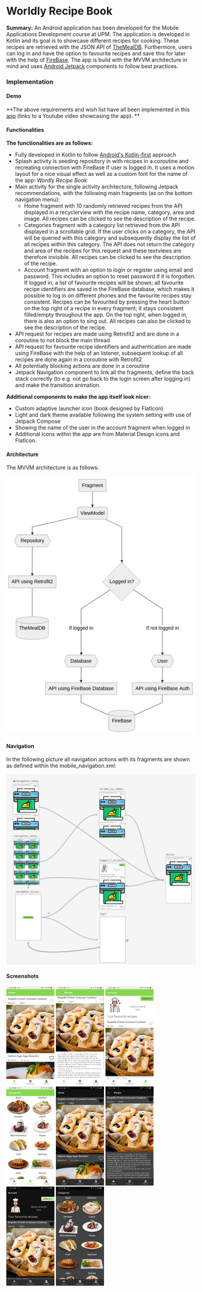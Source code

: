 # Worldly Recipe Book

**Summary:** An Android application has been developed for the Mobile Applications Development course at UPM. The application is developed in Kotlin and its goal is to showcase different recipes for cooking. These recipes are retrieved with the JSON API of [TheMealDB](https://www.themealdb.com/).  Furthermore, users can log in and have the option to favourite recipes and save this for later with the help of [FireBase](https://firebase.google.com/). The app is build with the MVVM architecture in mind and uses [Android Jetpack](https://developer.android.com/jetpack) components to follow best practices.

### Implementation

#### Demo

**The above requirements and wish list have all been implemented in this [app](https://youtu.be/w6KgzlLudio) (links to a Youtube video showcasing the app). **

#### Functionalities

**The functionalities are as follows:**

- Fully developed in Kotlin to follow [Android's Kotlin-first](https://developer.android.com/kotlin/first) approach
- Splash activity is seeding repository in with recipes in a coroutine and recreating connection with FireBase if user is logged in. It uses a motion layout for a nice visual effect as well as a custom font for the name of the app: *Wordly Recipe Book*
- Main activity for the single activity architecture, following Jetpack recommendations, with the following main fragments (as on the bottom navigation menu):
  - Home fragment with 10 randomly retrieved recipes from the API displayed in a recyclerview with the recipe name, category, area and image. All recipes can be clicked to see the description of the recipe.
  - Categories fragment with a category list retrieved from the API displayed in a scrollable grid. If the user clicks on a category, the API will be queried with this category and subsequently display the list of all recipes within this category. The API does not return the category and area of the recipes for this request and these textviews are therefore invisible. All recipes can be clicked to see the description of the recipe.
  - Account fragment with an option to login or register using email and password. This includes an option to reset password if it is forgotten. If logged in, a list of favourite recipes will be shown; all favourite recipe identifiers are saved in the FireBase database, which makes it possible to log in on different phones and the favourite recipes stay consistent. Recipes can be favourited by pressing the heart button on the top right of a recipe in every fragment; it stays consistent filled/empty throughout the app. On the top right, when logged in, there is also an option to sing out. All recipes can also be clicked to see the description of the recipe.
- API request for recipes are made using Retrofit2 and are done in a coroutine to not block the main thread
- API request for favourite recipe identifiers and authentication are made using FireBase with the help of an listener, subsequent lookup of all recipes are done again in a coroutine with Retrofit2
- All potentially blocking actions are done in a coroutine
- Jetpack Navigation component to link all the fragments, define the back stack correctly (to e.g. not go back to the login screen after logging in) and make the transition animation. 

**Additional components to make the app itself look nicer:**

- Custom adaptive launcher icon (book designed by FlatIcon)
- Light and dark theme available following the system setting with use of Jetpack Compose
- Showing the name of the user in the account fragment when logged in
- Additional icons within the app are from Material Design icons and FlatIcon.

#### Architecture

The MVVM architecture is as follows:

![architecture](screenshots/architecture.png)

#### Navigation

In the following picture all navigation actions with its fragments are shown as defined within the mobile_navigation.xml: 

![nav_graph](screenshots/navigation_graph.png)

#### Screenshots

<img src="screenshots/Screenshot_app_light1.jpg" width="128" />
<img src="screenshots/Screenshot_app_light2.jpg" width="128" />
<img src="screenshots/Screenshot_app_light3.jpg" width="128" />
<img src="screenshots/Screenshot_app_light4.jpg" width="128" />

<img src="screenshots/Screenshot_app_dark1.jpg" width="128" />
<img src="screenshots/Screenshot_app_dark2.jpg" width="128" />
<img src="screenshots/Screenshot_app_dark3.jpg" width="128" />
<img src="screenshots/Screenshot_app_dark4.jpg" width="128" />
